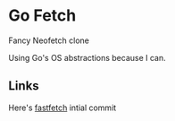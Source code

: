 # Go Fetch

Fancy Neofetch clone

Using Go's OS abstractions because I can.

## Links

Here's [fastfetch](https://github.com/fastfetch-cli/fastfetch/commit/ebb14afb26a268963a84713dd685c64534a54c7c)
intial commit
